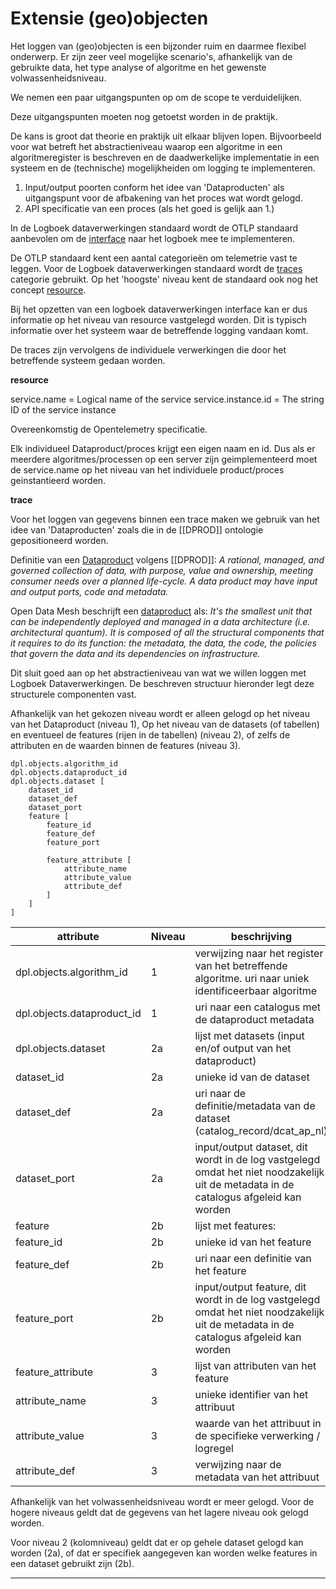# Extensie (geo)objecten

Het loggen van (geo)objecten is een bijzonder ruim en daarmee flexibel onderwerp. Er zijn zeer veel mogelijke scenario's, afhankelijk van de gebruikte data, 
het type analyse of algoritme en het gewenste volwassenheidsniveau.

We nemen een paar uitgangspunten op om de scope te verduidelijken.

<aside class="note">

Deze uitgangspunten moeten nog getoetst worden in de praktijk.

De kans is groot dat theorie en praktijk uit elkaar blijven lopen. Bijvoorbeeld voor wat betreft het abstractieniveau waarop een algoritme in een algoritmeregister is 
beschreven en de daadwerkelijke implementatie in een systeem en de (technische) mogelijkheiden om logging te implementeren.

</aside>

1. Input/output poorten conform het idee van 'Dataproducten' als uitgangspunt voor de afbakening van het proces wat wordt gelogd.
2. API specificatie van een proces (als het goed is gelijk aan 1.)


In de Logboek dataverwerkingen standaard wordt de OTLP standaard aanbevolen om de [interface](https://logius-standaarden.github.io/logboek-dataverwerkingen/#interface) 
naar het logboek mee te implementeren.

De OTLP standaard kent een aantal categorieën om telemetrie vast te leggen. Voor de Logboek dataverwerkingen standaard wordt de [traces](https://opentelemetry.io/docs/concepts/signals/traces/) categorie gebruikt.
Op het 'hoogste' niveau kent de standaard ook nog het concept [resource](https://opentelemetry.io/docs/concepts/resources/).

Bij het opzetten van een logboek dataverwerkingen interface kan er dus informatie op het niveau van resource vastgelegd worden. Dit is typisch informatie over het systeem waar de betreffende logging vandaan komt.

De traces zijn vervolgens de individuele verwerkingen die door het betreffende systeem gedaan worden.

__resource__

service.name = Logical name of the service
service.instance.id = The string ID of the service instance

Overeenkomstig de Opentelemetry specificatie.

Elk individueel Dataproduct/proces krijgt een eigen naam en id. Dus als er meerdere algoritmes/processen op een server zijn geimplementeerd moet de service.name op het niveau van
het individuele product/proces geinstantieerd worden.

__trace__

Voor het loggen van gegevens binnen een trace maken we gebruik van het idee van 'Dataproducten' zoals die in de [[DPROD]] ontologie gepositioneerd worden.

Definitie van een [Dataproduct](https://ekgf.github.io/dprod/#dataproductshape) volgens [[DPROD]]: 
*A rational, managed, and governed collection of data, with purpose, value and ownership, meeting consumer needs over a planned life-cycle. A data product may have input and output ports, code and metadata.* 

Open Data Mesh beschrijft een [dataproduct](https://dpds.opendatamesh.org/concepts/data-product/) als:
*It's the smallest unit that can be independently deployed and managed in a data architecture (i.e. architectural quantum). It is composed of all the structural components that it requires to do its function: the metadata, the data, the code, the policies that govern the data and its dependencies on infrastructure.* 

Dit sluit goed aan op het abstractieniveau van wat we willen loggen met Logboek Dataverwerkingen. De beschreven structuur hieronder legt deze structurele componenten vast.

Afhankelijk van het gekozen niveau wordt er alleen gelogd op het niveau van het Dataproduct (niveau 1), Op het niveau van de datasets (of tabellen) en eventueel de features (rijen in de tabellen) (niveau 2), of zelfs de attributen en de waarden binnen de features (niveau 3).

```
dpl.objects.algorithm_id
dpl.objects.dataproduct_id 
dpl.objects.dataset [
    dataset_id
    dataset_def
    dataset_port
    feature [
        feature_id
        feature_def
        feature_port
    
        feature_attribute [
            attribute_name
            attribute_value
            attribute_def
        ]
    ]   
]
```

| attribute | Niveau |beschrijving |
|---|---|---|
|dpl.objects.algorithm_id | 1 | verwijzing naar het register van het betreffende algoritme. uri naar uniek identificeerbaar algoritme| 
|dpl.objects.dataproduct_id  | 1 | uri naar een catalogus met de dataproduct metadata |
|dpl.objects.dataset | 2a | lijst met datasets (input en/of output van het dataproduct) | 
|   dataset_id | 2a | unieke id van de dataset |
|   dataset_def | 2a | uri naar de definitie/metadata van de dataset (catalog_record/dcat_ap_nl) |
|   dataset_port | 2a | input/output dataset, dit wordt in de log vastgelegd omdat het niet noodzakelijk uit de metadata in de catalogus afgeleid kan worden |
|   feature | 2b | lijst met features: | 
|     feature_id | 2b | unieke id van het feature| 
|     feature_def | 2b | uri naar een definitie van het feature|
|     feature_port | 2b | input/output feature, dit wordt in de log vastgelegd omdat het niet noodzakelijk uit de metadata in de catalogus afgeleid kan worden|
|   feature_attribute | 3 | lijst van attributen van het feature |
|     attribute_name | 3 | unieke identifier van het attribuut |
|     attribute_value | 3 | waarde van het attribuut in de specifieke verwerking / logregel | 
|     attribute_def | 3 | verwijzing naar de metadata van het attribuut |

Afhankelijk van het volwassenheidsniveau wordt er meer gelogd. Voor de hogere niveaus geldt dat de gegevens van het lagere niveau ook gelogd worden.

Voor niveau 2 (kolomniveau) geldt dat er op gehele dataset gelogd kan worden (2a), of dat er specifiek aangegeven kan worden welke features in een dataset gebruikt zijn (2b).


---